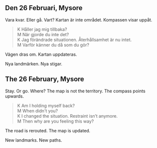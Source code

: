 

Den 26 Februari, Mysore
------------------------------

Vara kvar. Eller gå. Vart? Kartan är inte området. Kompassen visar uppåt.

><abbr>K</abbr> Håller jag mig tillbaka?  
><abbr>M</abbr> När gjorde du inte det?  
><abbr>K</abbr> Jag förändrade situationen. Återhållsamhet är nu intet.  
><abbr>M</abbr> Varför känner du då som du gör?

Vägen dras om. Kartan uppdateras.

Nya landmärken. Nya stigar.

The 26 February, Mysore
------------------------------

Stay. Or go. Where? The map is not the territory. The compass points upwards.

><abbr>K</abbr> Am I holding myself back?  
><abbr>M</abbr> When didn't you?  
><abbr>K</abbr> I changed the situation. Restraint isn’t anymore.  
><abbr>M</abbr> Then why are you feeling this way?

The road is rerouted. The map is updated.

New landmarks. New paths.
